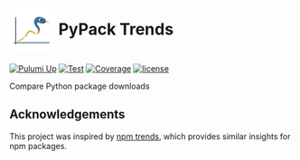 # <img src="backend/app/static/images/logo.png" alt="PyPack Trends Logo" style="height: 80px;" align="center"> PyPack Trends
[![Pulumi Up](https://github.com/tylerhillery/pypacktrends/workflows/Pulumi%20Up%20Prod/badge.svg)](https://github.com/tylerhillery/pypacktrends/actions?query=workflow%3A%22Pulumi+Up+Prod%22)
[![Test](https://github.com/tylerhillery/pypacktrends/workflows/Test/badge.svg)](https://github.com/tylerhillery/pypacktrends/actions?query=workflow%3ATest)
[![Coverage](https://coverage-badge.samuelcolvin.workers.dev/tylerhillery/pypacktrends.svg)](https://coverage-badge.samuelcolvin.workers.dev/redirect/tylerhillery/pypacktrends)
[![license](https://img.shields.io/github/license/tylerhillery/pypacktrends.svg)](https://github.com/tylerhillery/pypacktrends/blob/main/LICENSE)

Compare Python package downloads

## Acknowledgements

This project was inspired by [npm trends](https://www.npmtrends.com/), which provides similar insights for npm packages.
